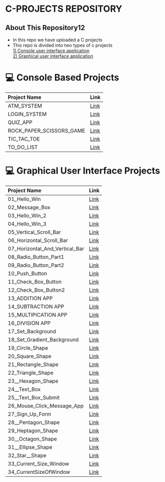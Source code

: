# C-PROJECTS REPOSITORY

## About This Repository12
- In this repo we have uploaded a C projects
- This repo is divided into two types of c projects <br>
 <a href="https://github.com/PushpakKhadke/C-PROJECTS/tree/main/CONSOLE_BASED_PROJECT">1) Console user interface application</a> <br>
 <a href="https://github.com/PushpakKhadke/C-PROJECTS/tree/main/GUI_C_BASED_PROJECT">2) Graphical user interface application</a> <br>
  

# 💻 Console Based Projects 
|Project Name|Link|
| :---        | :---          |
| ATM_SYSTEM        |	<a href="https://github.com/PushpakKhadke/C-PROJECTS/tree/main/CONSOLE_BASED_PROJECT/ATM_SYSTEM">Link</a>   |
| LOGIN_SYSTEM      |	<a href="https://github.com/PushpakKhadke/C-PROJECTS/tree/main/CONSOLE_BASED_PROJECT/LOGIN_SYSTEM">Link</a>   |
| QUIZ_APP          |	<a href="https://github.com/PushpakKhadke/C-PROJECTS/tree/main/CONSOLE_BASED_PROJECT/QUIZ_APP">Link</a>   |
| ROCK_PAPER_SCISSORS_GAME    |	<a href="https://github.com/PushpakKhadke/C-PROJECTS/tree/main/CONSOLE_BASED_PROJECT/ROCK_PAPER_SCISSORS_GAME">Link</a>   |
| TIC_TAC_TOE    |	<a href="https://github.com/PushpakKhadke/C-PROJECTS/tree/main/CONSOLE_BASED_PROJECT/TIC_TAC_TOE">Link</a>   |
| TO_DO_LIST   |	<a href="https://github.com/PushpakKhadke/C-PROJECTS/tree/main/CONSOLE_BASED_PROJECT/TO_DO_LIST">Link</a>   |

# 💻 Graphical User Interface Projects
|Project Name|Link|
| :---        | :---          |
| 01_Hello_Win       |	<a href="https://github.com/PushpakKhadke/C-PROJECTS/tree/main/GUI_C_BASED_PROJECT/01_Hello_Win">Link</a>   |
| 02_Message_Box       |	<a href="https://github.com/PushpakKhadke/C-PROJECTS/tree/main/GUI_C_BASED_PROJECT/02_Message_Box">Link</a>   |
| 03_Hello_Win_2      |	<a href="https://github.com/PushpakKhadke/C-PROJECTS/tree/main/GUI_C_BASED_PROJECT/03_Hello_Win_2">Link</a>   |
| 04_Hello_Win_3      |	<a href="https://github.com/PushpakKhadke/C-PROJECTS/tree/main/GUI_C_BASED_PROJECT/04_Hello_Win_3">Link</a>   |
| 05_Vertical_Scroll_Bar     |	<a href="https://github.com/PushpakKhadke/C-PROJECTS/tree/main/GUI_C_BASED_PROJECT/05_Vertical_Scroll_Bar">Link</a>   |
| 06_Horizontal_Scroll_Bar      |	<a href="https://github.com/PushpakKhadke/C-PROJECTS/tree/main/GUI_C_BASED_PROJECT/06_Horizontal_Scroll_Bar">Link</a>   |
| 07_Horizontal_And_Vertical_Bar   |	<a href="https://github.com/PushpakKhadke/C-PROJECTS/tree/main/GUI_C_BASED_PROJECT/07_Horizontal_And_Vertical_Bar">Link</a>   |
| 08_Radio_Button_Part1      |	<a href="https://github.com/PushpakKhadke/C-PROJECTS/tree/main/GUI_C_BASED_PROJECT/08_Radio_Button_Part1">Link</a>   |
| 09_Radio_Button_Part2      |	<a href="https://github.com/PushpakKhadke/C-PROJECTS/tree/main/GUI_C_BASED_PROJECT/09_Radio_Button_Part2">Link</a>   |
| 10_Push_Button      |	<a href="https://github.com/PushpakKhadke/C-PROJECTS/tree/main/GUI_C_BASED_PROJECT/10_Push_Button">Link</a>   |
|  11_Check_Box_Button     |	<a href="https://github.com/PushpakKhadke/C-PROJECTS/tree/main/GUI_C_BASED_PROJECT/11_Check_Box_Button">Link</a>   |
|   12_Check_Box_Button2    |	<a href="https://github.com/PushpakKhadke/C-PROJECTS/tree/main/GUI_C_BASED_PROJECT/12_Check_Box_Button2">Link</a>   |
|   13_ADDITION APP   |	<a href="https://github.com/PushpakKhadke/C-PROJECTS/tree/main/GUI_C_BASED_PROJECT/13_ADDITION%20APP">Link</a>   |
|   14_SUBTRACTION APP   |	<a href="https://github.com/PushpakKhadke/C-PROJECTS/tree/main/GUI_C_BASED_PROJECT/14_SUBTRACTION%20APP">Link</a>   |
|    15_MULTIPICATION  APP   |	<a href="https://github.com/PushpakKhadke/C-PROJECTS/tree/main/GUI_C_BASED_PROJECT/15_MULTIPICATION%20%20APP">Link</a>   |
|  16_DIVISION APP     |	<a href="https://github.com/PushpakKhadke/C-PROJECTS/tree/main/GUI_C_BASED_PROJECT/16_DIVISION%20APP">Link</a>   |
|  17_Set_Background     |	<a href="https://github.com/PushpakKhadke/C-PROJECTS/tree/main/GUI_C_BASED_PROJECT/17_Set_Background">Link</a>   |
|   18_Set_Gradient_Background    |	<a href="https://github.com/PushpakKhadke/C-PROJECTS/tree/main/GUI_C_BASED_PROJECT/18_Set_Gradient_Background">Link</a>   |
| 19_Circle_Shape      |	<a href="https://github.com/PushpakKhadke/C-PROJECTS/tree/main/GUI_C_BASED_PROJECT/19_Circle_Shape">Link</a>   |
| 20_Square_Shape     |	<a href="https://github.com/PushpakKhadke/C-PROJECTS/tree/main/GUI_C_BASED_PROJECT/20_Square_Shape">Link</a>   |
| 21_Rectangle_Shape     |	<a href="https://github.com/PushpakKhadke/C-PROJECTS/tree/main/GUI_C_BASED_PROJECT/21_Rectangle_Shape">Link</a>   |
| 22_Triangle_Shape      |	<a href="https://github.com/PushpakKhadke/C-PROJECTS/tree/main/GUI_C_BASED_PROJECT/22_Triangle_Shape">Link</a>   |
|   23__Hexagon_Shape    |	<a href="https://github.com/PushpakKhadke/C-PROJECTS/tree/main/GUI_C_BASED_PROJECT/23__Hexagon_Shape">Link</a>   |
|  24__Text_Box   |	<a href="https://github.com/PushpakKhadke/C-PROJECTS/tree/main/GUI_C_BASED_PROJECT/24__Text_Box">Link</a>   |
|   25__Text_Box_Submit   |	<a href="https://github.com/PushpakKhadke/C-PROJECTS/tree/main/GUI_C_BASED_PROJECT/25__Text_Box_Submit">Link</a>   |
|     26_Mouse_Click_Message_App |	<a href="https://github.com/PushpakKhadke/C-PROJECTS/tree/main/GUI_C_BASED_PROJECT/26_Mouse_Click_Message_App">Link</a>   |
|      27_Sign_Up_Form|	<a href="https://github.com/PushpakKhadke/C-PROJECTS/tree/main/GUI_C_BASED_PROJECT/27_Sign_Up_Form">Link</a>   |
|    28__Pentagon_Shape  |	<a href="https://github.com/PushpakKhadke/C-PROJECTS/tree/main/GUI_C_BASED_PROJECT/28__Pentagon_Shape">Link</a>   |
|    29_Heptagon_Shape  |	<a href="https://github.com/PushpakKhadke/C-PROJECTS/tree/main/GUI_C_BASED_PROJECT/29_Heptagon_Shape">Link</a>   |
|    30__Octagon_Shape  |	<a href="https://github.com/PushpakKhadke/C-PROJECTS/tree/main/GUI_C_BASED_PROJECT/30__Octagon_Shape">Link</a>   |
|    31__Ellipse_Shape  |	<a href="https://github.com/PushpakKhadke/C-PROJECTS/tree/main/GUI_C_BASED_PROJECT/31__Ellipse_Shape">Link</a>   |
|32_Star__Shape|	<a href="https://github.com/PushpakKhadke/C-PROJECTS/tree/main/GUI_C_BASED_PROJECT/32_Star__Shape">Link</a>   |
|33_Current_Size_Window|	<a href="https://github.com/PushpakKhadke/C-PROJECTS/tree/main/GUI_C_BASED_PROJECT/33_Current_Size_Window">Link</a>   |
|  34_CurrentSizeOfWindow    |	<a href="https://github.com/PushpakKhadke/C-PROJECTS/tree/main/GUI_C_BASED_PROJECT/34_CurrentSizeOfWindow">Link</a>   |


<!--
|      |	<a href="">Link</a>   |
-->

